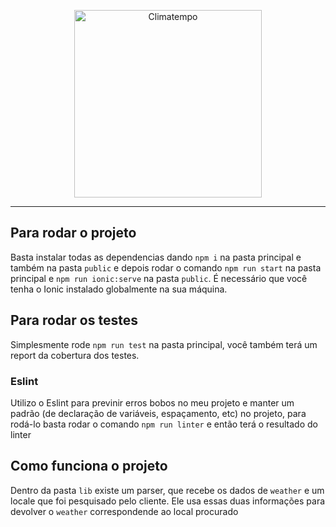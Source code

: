 <p align="center">
  <a href="http://www.climatempo.com.br">
      <img src="http://i.imgur.com/Q9lCAMF.png" alt="Climatempo" width="300px"/>
  </a>
</p>

___


## Para rodar o projeto
Basta instalar todas as dependencias dando `npm i` na pasta principal e também na
pasta `public` e depois rodar o comando `npm run start` na pasta principal e `npm run ionic:serve`
na pasta `public`. É necessário que você tenha o Ionic instalado globalmente na sua máquina.

## Para rodar os testes

Simplesmente rode `npm run test` na pasta principal, você também terá um report da cobertura dos testes.

### Eslint

Utilizo o Eslint para previnir erros bobos no meu projeto e manter um padrão (de declaração de variáveis,
espaçamento, etc) no projeto, para rodá-lo basta rodar o comando `npm run linter`
e então terá o resultado do linter

## Como funciona o projeto

Dentro da pasta `lib` existe um parser, que recebe os dados de `weather`
e um locale que foi pesquisado pelo cliente. Ele usa essas duas informações para
 devolver o `weather` correspondende ao local procurado
